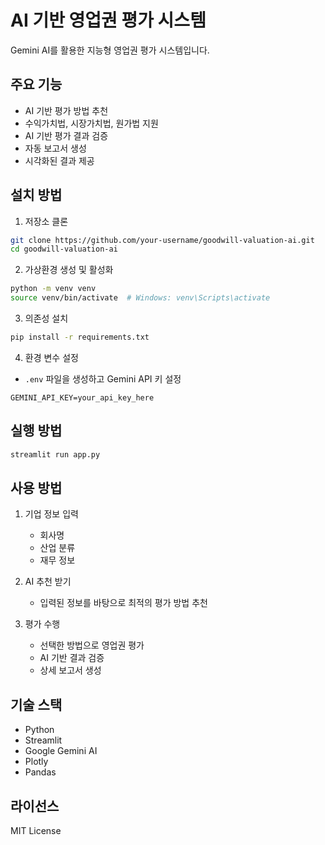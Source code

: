# AI 기반 영업권 평가 시스템

Gemini AI를 활용한 지능형 영업권 평가 시스템입니다.

## 주요 기능

- AI 기반 평가 방법 추천
- 수익가치법, 시장가치법, 원가법 지원
- AI 기반 평가 결과 검증
- 자동 보고서 생성
- 시각화된 결과 제공

## 설치 방법

1. 저장소 클론
```bash
git clone https://github.com/your-username/goodwill-valuation-ai.git
cd goodwill-valuation-ai
```

2. 가상환경 생성 및 활성화
```bash
python -m venv venv
source venv/bin/activate  # Windows: venv\Scripts\activate
```

3. 의존성 설치
```bash
pip install -r requirements.txt
```

4. 환경 변수 설정
- `.env` 파일을 생성하고 Gemini API 키 설정
```
GEMINI_API_KEY=your_api_key_here
```

## 실행 방법

```bash
streamlit run app.py
```

## 사용 방법

1. 기업 정보 입력
   - 회사명
   - 산업 분류
   - 재무 정보

2. AI 추천 받기
   - 입력된 정보를 바탕으로 최적의 평가 방법 추천

3. 평가 수행
   - 선택한 방법으로 영업권 평가
   - AI 기반 결과 검증
   - 상세 보고서 생성

## 기술 스택

- Python
- Streamlit
- Google Gemini AI
- Plotly
- Pandas

## 라이선스

MIT License 